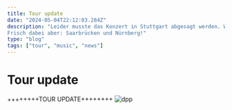 ```yaml
---
title: Tour update
date: "2024-05-04T22:12:03.284Z"
description: "Leider musste das Konzert in Stuttgart abgesagt werden. Wenn irgendjemand am 10 oder 11 Mai im Raum Stuttgart eine Alternative hätte, wäre ich zu tiefestem Dank verpflichtet.
Frisch dabei aber: Saarbrücken und Nürnberg!"
type: "blog"
tags: ["tour", "music", "news"]
---
```

# Tour update
++++++++TOUR UPDATE++++++++
![dpp](https://github.com/micha-sky/konstantinunwohl.com/assets/13905086/1727eef2-141d-4dfa-ab32-611b7aa2cf70)
